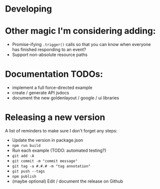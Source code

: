 Developing
==========

# Other magic I'm considering adding:
- Promise-ifying `.trigger()` calls so that you can know when everyone has
  finished responding to an event?
- Support non-absolute resource paths

# Documentation TODOs:
- implement a full force-directed example
- create / generate API jsdocs
- document the new goldenlayout / google / ui libraries

# Releasing a new version
A list of reminders to make sure I don't forget any steps:

- Update the version in package.json
- `npm run build`
- Run each example (TODO: automated testing?)
- `git add -A`
- `git commit -m "commit message"`
- `git tag -a #.#.# -m "tag annotation"`
- `git push --tags`
- `npm publish`
- (maybe optional) Edit / document the release on Github
